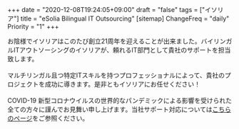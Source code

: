+++
date = "2020-12-08T19:24:05+09:00"
draft = "false"
tags = ["イソリア"]
title = "eSolia Bilingual IT Outsourcing"
[sitemap]
  ChangeFreq = "daily"
  Priority = "1"
+++

お陰様でイソリアはこのたび<span class="has-text-esolia-yellow-2">創立21周年</span>を迎えることが出来ました。バイリンガルITアウトソーシングのイソリアが、頼れるIT部門として貴社のサポートを担当致します。<br><br>
マルチリンガル且つ特定ITスキルを持つプロフェッショナルによって、貴社のプロジェクトを成功に導きます。是非ともイソリアにお任せください！ 
<br><br>
COVID-19 新型コロナウイルスの世界的なパンデミックによる影響を受けられた全ての方々に謹んでお見舞い申し上げます。当社サポート対応については[こちらのページ](/post/covid-19-state-of-emergency/)をご参照ください。
